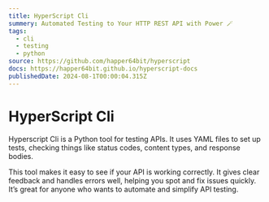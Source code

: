 ```yaml
---
title: HyperScript Cli
summery: Automated Testing to Your HTTP REST API with Power 🪄
tags:
  - cli
  - testing
  - python
source: https://github.com/happer64bit/hyperscript
docs: https://happer64bit.github.io/hyperscript-docs
publishedDate: 2024-08-1T00:00:04.315Z
---
```


# HyperScript Cli

Hyperscript Cli is a Python tool for testing APIs. It uses YAML files to set up tests, checking things like status codes, content types, and response bodies.

This tool makes it easy to see if your API is working correctly. It gives clear feedback and handles errors well, helping you spot and fix issues quickly. It’s great for anyone who wants to automate and simplify API testing.

